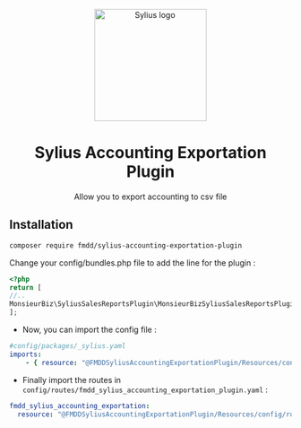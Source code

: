 <p align="center">
    <a href="https://fm2d.com/" target="_blank">
        <img src="https://demo.sylius.com/assets/shop/img/logo.png" width="200px" alt="Sylius logo" />
    </a>
</p>
<h1 align="center">Sylius Accounting Exportation Plugin</h1>
<p align="center">Allow you to export accounting to csv file</p>

## Installation

```bash
composer require fmdd/sylius-accounting-exportation-plugin
```

Change your config/bundles.php file to add the line for the plugin :

```php
<?php
return [
//..
MonsieurBiz\SyliusSalesReportsPlugin\MonsieurBizSyliusSalesReportsPlugin::class => ['all' => true],
];
```

* Now, you can import the config file :
```yaml
#config/packages/_sylius.yaml
imports:
    - { resource: "@FMDDSyliusAccountingExportationPlugin/Resources/config/config.yaml" }
```

* Finally import the routes in `config/routes/fmdd_sylius_accounting_exportation_plugin.yaml` :
```yaml
fmdd_sylius_accounting_exportation:
  resource: "@FMDDSyliusAccountingExportationPlugin/Resources/config/routing.yaml"
```

